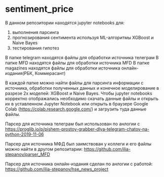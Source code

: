 # sentiment_price
В данном репозитории находятся jupyter notebooks для: 
1) выполнения парсинга
2) прогнозирования сентимента используя ML-алгоритмы XGBoost и Naive Bayes
3) тестирования гипотез

В папке telegram находятся файлы для обработки источника телеграм
В папке MFD находятся файлы для обработки источника MFD
В папке magazines находятся файлы для обработки источника онлайн-издания(РБК, Коммерасант)

В каждой папке можно найти файлы для парсинга информации с источника, обработки полученных данных и конечное моделирование в разрезе 2х моделей: XGBoost и Naive Bayes.
Чтобы jupyter notebooks корректно отображались необходимо скачать данные файлы и открыть их в уставленном Jupyter Notebook или открыть в браузере Google Colab (https://colab.research.google.com/) и загрузить туда данные файлы.

Парсер для источника телеграм был использован по анлогии с https://proglib.io/p/pishem-prostoy-grabber-dlya-telegram-chatov-na-python-2019-11-06

Парсер для источника МФД был заимствован у коллеги и его файлы можно найти в другом репозитарии: https://github.com/ilia-stepanov/parser_MFD

Парсер для источника онлайн-издания сделан по анлогии с работой: https://github.com/ilia-stepanov/hse_news_project
